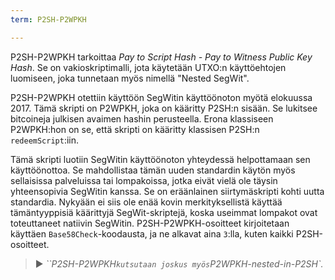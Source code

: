 ```yaml
---
term: P2SH-P2WPKH

---
```

P2SH-P2WPKH tarkoittaa *Pay to Script Hash - Pay to Witness Public Key Hash*. Se on vakioskriptimalli, jota käytetään UTXO:n käyttöehtojen luomiseen, joka tunnetaan myös nimellä "Nested SegWit".

P2SH-P2WPKH otettiin käyttöön SegWitin käyttöönoton myötä elokuussa 2017. Tämä skripti on P2WPKH, joka on kääritty P2SH:n sisään. Se lukitsee bitcoineja julkisen avaimen hashin perusteella. Erona klassiseen P2WPKH:hon on se, että skripti on kääritty klassisen P2SH:n `redeemScript`:iin.

Tämä skripti luotiin SegWitin käyttöönoton yhteydessä helpottamaan sen käyttöönottoa. Se mahdollistaa tämän uuden standardin käytön myös sellaisissa palveluissa tai lompakoissa, jotka eivät vielä ole täysin yhteensopivia SegWitin kanssa. Se on eräänlainen siirtymäskripti kohti uutta standardia. Nykyään ei siis ole enää kovin merkityksellistä käyttää tämäntyyppisiä käärittyjä SegWit-skriptejä, koska useimmat lompakot ovat toteuttaneet natiivin SegWitin. P2SH-P2WPKH-osoitteet kirjoitetaan käyttäen `Base58Check`-koodausta, ja ne alkavat aina `3`:lla, kuten kaikki P2SH-osoitteet.

> ► *``P2SH-P2WPKH` kutsutaan joskus myös `P2WPKH-nested-in-P2SH`.*